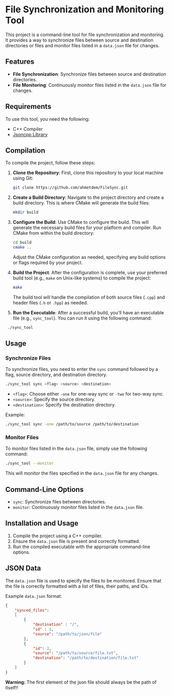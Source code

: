 # File Synchronization and Monitoring Tool

This project is a command-line tool for file synchronization and monitoring. It provides a way to synchronize files between source and destination directories or files and monitor files listed in a `data.json` file for changes.


## Features

-   **File Synchronization**: Synchronize files between source and destination directories.
- **File Monitoring**: Continuously monitor files listed in the `data.json` file for changes.


## Requirements

To use this tool, you need the following:

-   C++ Compiler
-   [Jsoncpp Library](https://github.com/open-source-parsers/jsoncpp)

## Compilation

To compile the project, follow these steps:

1.  **Clone the Repository**: First, clone this repository to your local machine using Git:
	 
	 ```bash
    git clone https://github.com/ahmetdem/FileSync.git
    ```
2.  **Create a Build Directory**: Navigate to the project directory and create a build directory. This is where CMake will generate the build files:
    ```bash 
    mkdir build
    ``` 
    
3.  **Configure the Build**: Use CMake to configure the build. This will generate the necessary build files for your platform and compiler. Run CMake from within the build directory:

	```bash 
	cd build
	cmake ..
	```

	Adjust the CMake configuration as needed, specifying any build options or flags required by your project.
    
4.  **Build the Project**: After the configuration is complete, use your preferred build tool (e.g., `make` on Unix-like systems) to compile the project:
    
	```bash
	make 
	```
    
    The build tool will handle the compilation of both source files (`.cpp`) and header files (`.h` or `.hpp`) as needed.
    
5.  **Run the Executable**: After a successful build, you'll have an executable file (e.g., `sync_tool`). You can run it using the following command:
   
   ```bash 
    ./sync_tool
```

## Usage

### Synchronize Files

To synchronize files, you need to enter the `sync` command followed by a flag, source directory, and destination directory.

```bash 
./sync_tool sync <flag> <source> <destination>
 ```

-   `<flag>`: Choose either `-one` for one-way sync or `-two` for two-way sync.
-   `<source>`: Specify the source directory.
-   `<destination>`: Specify the destination directory.


Example:

```bash 
./sync_tool sync -one /path/to/source /path/to/destination
 ```

### Monitor Files

To monitor files listed in the `data.json` file, simply use the following command:

```bash 
./sync_tool --monitor
```

This will monitor the files specified in the `data.json` file for any changes.

## Command-Line Options

-   `sync`: Synchronize files between directories.
-   `monitor`: Continuously monitor files listed in the `data.json` file.

## Installation and Usage

1.  Compile the project using a C++ compiler.
2.  Ensure the `data.json` file is present and correctly formatted.
3.  Run the compiled executable with the appropriate command-line options.

## JSON Data

The `data.json` file is used to specify the files to be monitored. Ensure that the file is correctly formatted with a list of files, their paths, and IDs.

Example `data.json` format:

```json 
{
    "synced_files": 
    [
		{
			"destination" : "/",
			"id" : 1,
			"source": "/path/to/json/file"
		},
	    {
	        "id": 2,
	        "source": "/path/to/source/file.txt",
	        "destination": "/path/to/destination/file.txt"
	    }
    ]
}
```

**Warning:** The first element of the json file should always be the path of itself!!

